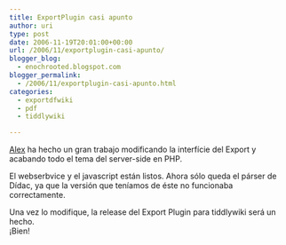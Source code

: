 ```yaml
---
title: ExportPlugin casi apunto
author: uri
type: post
date: 2006-11-19T20:01:00+00:00
url: /2006/11/exportplugin-casi-apunto/
blogger_blog:
  - enochrooted.blogspot.com
blogger_permalink:
  - /2006/11/exportplugin-casi-apunto.html
categories:
  - exportdfwiki
  - pdf
  - tiddlywiki

---
```

[Alex][1] ha hecho un gran trabajo modificando la interfície del Export y acabando todo el tema del server-side en PHP. 

El webserbvice y el javascript están listos. Ahora sólo queda el párser de Dídac, ya que la versión que teníamos de éste no funcionaba correctamente.

Una vez lo modifique, la release del Export Plugin para tiddlywiki será un hecho.  
¡Bien!

 [1]: http://vdemarvvv.blogspot.com/